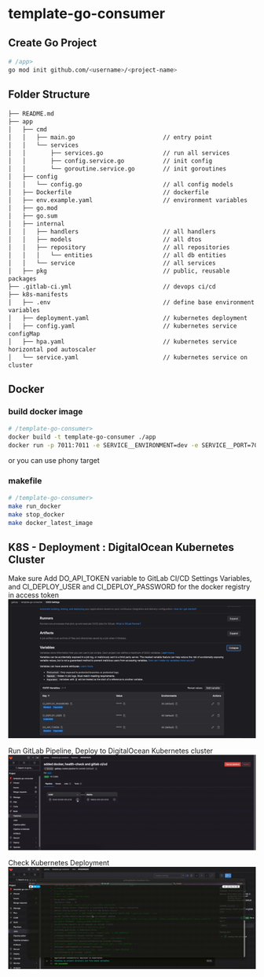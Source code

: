 # template-go-consumer

## Create Go Project
```sh
# /app>
go mod init github.com/<username>/<project-name>
```

## Folder Structure

```
├── README.md
├── app
│   ├── cmd
│   │   ├── main.go                         // entry point
│   │   └── services
│   │       ├── services.go                 // run all services
│   │       ├── config.service.go           // init config
│   │       └── goroutine.service.go        // init goroutines
│   ├── config
│   │   └── config.go                       // all config models
│   ├── Dockerfile                          // dockerfile
│   ├── env.example.yaml                    // environment variables
│   ├── go.mod
│   ├── go.sum
│   ├── internal
│   │   ├── handlers                        // all handlers
│   │   ├── models                          // all dtos
│   │   ├── repository                      // all repositories
│   │   │   └── entities                    // all db entities
│   │   └── service                         // all services
│   ├── pkg                                 // public, reusable packages
├── .gitlab-ci.yml                          // devops ci/cd
├── k8s-manifests
│   ├── .env                                // define base environment variables
│   ├── deployment.yaml                     // kubernetes deployment
│   ├── config.yaml                         // kubernetes service configMap
│   ├── hpa.yaml                            // kubernetes service horizontal pod autoscaler
│   └── service.yaml                        // kubernetes service on cluster
```

## Docker
### build docker image
```sh
# /template-go-consumer>
docker build -t template-go-consumer ./app
docker run -p 7011:7011 -e SERVICE__ENVIRONMENT=dev -e SERVICE__PORT=7011 --name template-go-consumer template-go-consumer
```
or you can use phony target
### makefile
```sh
# /template-go-consumer>
make run_docker
make stop_docker
make docker_latest_image
```

## K8S - Deployment : DigitalOcean Kubernetes Cluster

Make sure Add DO_API_TOKEN variable to GitLab CI/CD Settings Variables, and CI_DEPLOY_USER and CI_DEPLOY_PASSWORD for the docker registry in access token
![Screenshot](etc/gitlab-variables.png?raw=true)

Run GitLab Pipeline, Deploy to DigitalOcean Kubernetes cluster
![Gif](etc/gitlab-pipeline-deploy-dok.gif)

Check Kubernetes Deployment
![Gif](etc/check-kubernetes-deployment.gif)